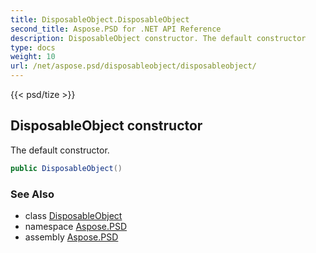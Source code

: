 ```yaml
---
title: DisposableObject.DisposableObject
second_title: Aspose.PSD for .NET API Reference
description: DisposableObject constructor. The default constructor
type: docs
weight: 10
url: /net/aspose.psd/disposableobject/disposableobject/
---
```

{{< psd/tize >}}
## DisposableObject constructor

The default constructor.

```csharp
public DisposableObject()
```

### See Also

* class [DisposableObject](../)
* namespace [Aspose.PSD](../../disposableobject/)
* assembly [Aspose.PSD](../../../)


